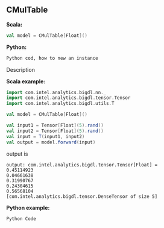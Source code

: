 ## CMulTable ##

**Scala:**
```scala
val model = CMulTable[Float]()
```
**Python:**
```python
Python cod, how to new an instance
```

Description

**Scala example:**
```scala
import com.intel.analytics.bigdl.nn._
import com.intel.analytics.bigdl.tensor.Tensor
import com.intel.analytics.bigdl.utils.T

val model = CMulTable[Float]()

val input1 = Tensor[Float](5).rand()
val input2 = Tensor[Float](5).rand()
val input = T(input1, input2)
val output = model.forward(input)
```
output is
```
output: com.intel.analytics.bigdl.tensor.Tensor[Float] = 
0.45114923
0.04661638
0.31990767
0.24304615
0.56568104
[com.intel.analytics.bigdl.tensor.DenseTensor of size 5]
```

**Python example:**
```python
Python Code
```
